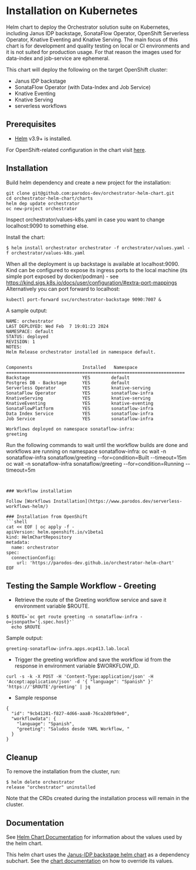 # Installation on Kubernetes
Helm chart to deploy the Orchestrator solution suite on Kubernetes, including Janus IDP backstage, SonataFlow Operator, OpenShift Serverless Operator, Knative Eventing and Knative Serving.
The main focus of this chart is for development and quality testing on local or CI environments and it is not suited for production usage.
For that reason the images used for data-index and job-service are ephemeral.

This chart will deploy the following on the target OpenShift cluster:
  - Janus IDP backstage
  - SonataFlow Operator (with Data-Index and Job Service)
  - Knative Eventing
  - Knative Serving
  - serverless workflows 


## Prerequisites
- [Helm](https://helm.sh/docs/intro/install/) v3.9+ is installed.

For OpenShift-related configuration in the chart visit [here](https://github.com/bitnami/charts/blob/main/bitnami/postgresql/README.md#differences-between-bitnami-postgresql-image-and-docker-official-image).

## Installation

Build helm dependency and create a new project for the installation:
```console
git clone git@github.com:parodos-dev/orchestrator-helm-chart.git
cd orchestrator-helm-chart/charts
helm dep update orchestrator
oc new-project orchestrator
```

Inspect orchestrator/values-k8s.yaml in case you want to change localhost:9090 to something else.

Install the chart: 
```console
$ helm install orchestrator orchestrator -f orchestrator/values.yaml -f orchestrator/values-k8s.yaml 
```

When all the deployment is up backstage is available at localhost:9090. Kind can be configured to expose 
its ingress ports to the local machine (its simple port exposed by docker/podman) - see https://kind.sigs.k8s.io/docs/user/configuration/#extra-port-mappings
Alternatively you can port forward to localhost:

```console
kubectl port-forward svc/orchestrator-backstage 9090:7007 &
```


A sample output:
```
NAME: orchestrator
LAST DEPLOYED: Wed Feb  7 19:01:23 2024
NAMESPACE: default
STATUS: deployed
REVISION: 1
NOTES:
Helm Release orchestrator installed in namespace default.


Components                   Installed   Namespace
====================================================================
Backstage                    YES        default
Postgres DB - Backstage      YES        default
Serverless Operator          YES        knative-serving     
SonataFlow Operator          YES        sonataflow-infra
KnativeServing               YES        knative-serving
KnativeEventing              YES        knative-eventing
SonataFlowPlatform           YES        sonataflow-infra
Data Index Service           YES        sonataflow-infra
Job Service                  YES        sonataflow-infra

Workflows deployed on namespace sonataflow-infra:
greeting

```
Run the following commands to wait until the workflow builds are done and workflows are running on namespace sonataflow-infra:
  oc wait -n sonataflow-infra sonataflow/greeting --for=condition=Built --timeout=15m
  oc wait -n sonataflow-infra sonataflow/greeting --for=condition=Running --timeout=5m
```


### Workflow installation

Follow [Workflows Installation](https://www.parodos.dev/serverless-workflows-helm/)

### Installation from OpenShift
```shell
cat << EOF | oc apply -f -
apiVersion: helm.openshift.io/v1beta1
kind: HelmChartRepository
metadata:
  name: orchestrator
spec:
  connectionConfig:
    url: 'https://parodos-dev.github.io/orchestrator-helm-chart'
EOF
```

## Testing the Sample Workflow - Greeting

* Retrieve the route of the Greeting workflow service and save it environment variable $ROUTE.
```shell
$ ROUTE=`oc get route greeting -n sonataflow-infra -o=jsonpath='{.spec.host}'`
  echo $ROUTE
```
Sample output:
```
greeting-sonataflow-infra.apps.ocp413.lab.local
```
* Trigger the greeting workflow and save the workflow id from the response in environment variable $WORKFLOW_ID.
```shell
curl -s -k -X POST -H 'Content-Type:application/json' -H 'Accept:application/json' -d '{ "language": "Spanish" }' 'https://'$ROUTE'/greeting' | jq
```
* Sample response
```
{
  "id": "9cb41281-f827-4d66-aaa8-76ca2d0fb9e0",
  "workflowdata": {
    "language": "Spanish",
    "greeting": "Saludos desde YAML Workflow, "
  }
}
```

## Cleanup
To remove the installation from the cluster, run:
```console
$ helm delete orchestrator
release "orchestrator" uninstalled
```
Note that the CRDs created during the installation process will remain in the cluster.


## Documentation
See [Helm Chart Documentation](./charts/orchestrator/README.md) for information about the values used by the helm chart.

This helm chart uses the [Janus-IDP backstage helm chart](https://github.com/janus-idp/helm-backstage) as a dependency subchart. See the [chart documentation](https://github.com/janus-idp/helm-backstage/blob/main/charts/backstage/README.md) on how to override its values. 
